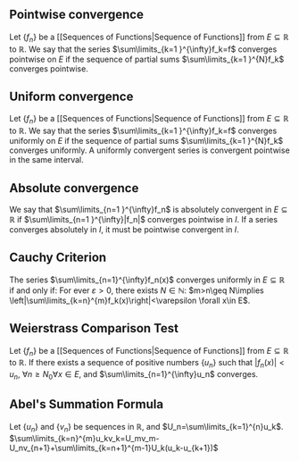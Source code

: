 ## Pointwise convergence
Let $\{ f_n \}$ be a [[Sequences of Functions|Sequence of Functions]] from $E\subseteq \mathbb{R}$ to $\mathbb{R}$. We say that the series $\sum\limits_{k=1 }^{\infty}f_k=f$ converges pointwise on $E$ if the sequence of partial sums $\sum\limits_{k=1 }^{N}f_k$ converges pointwise.
## Uniform convergence
Let $\{ f_n \}$ be a [[Sequences of Functions|Sequence of Functions]] from $E\subseteq \mathbb{R}$ to $\mathbb{R}$. We say that the series $\sum\limits_{k=1 }^{\infty}f_k=f$ converges uniformly on $E$ if the sequence of partial sums $\sum\limits_{k=1 }^{N}f_k$ converges uniformly.
A uniformly convergent series is convergent pointwise in the same interval.
## Absolute convergence
We say that $\sum\limits_{n=1 }^{\infty}f_n$ is absolutely convergent in $E\subseteq \mathbb{R}$ if $\sum\limits_{n=1 }^{\infty}|f_n|$ converges pointwise in $I$. If a series converges absolutely in $I$, it must be pointwise convergent in $I$.
## Cauchy Criterion
The series $\sum\limits_{n=1}^{\infty}f_n(x)$ converges uniformly in $E\subseteq \mathbb{R}$ if and only if: For ever $\varepsilon>0$, there exists $N\in\mathbb{N}$: $m>n\geq N\implies \left|\sum\limits_{k=n}^{m}f_k(x)\right|<\varepsilon \forall x\in E$.
## Weierstrass Comparison Test
Let $\{ f_n \}$ be a [[Sequences of Functions|Sequence of Functions]] from $E\subseteq \mathbb{R}$ to $\mathbb{R}$. If there exists a sequence of positive numbers $\{ u_n \}$ such that $|f_n(x)|<u_n$, $\forall n\geq N_{0}\forall x\in E$, and $\sum\limits_{n=1}^{\infty}u_n$ converges.
## Abel's Summation Formula
Let $\{ u_n \}$ and $\{ v_n \}$ be sequences in $\mathbb{R}$, and $U_n=\sum\limits_{k=1}^{n}u_k$.
$\sum\limits_{k=n}^{m}u_kv_k=U_mv_m-U_nv_{n+1}+\sum\limits_{k=n+1}^{m-1}U_k(u_k-u_{k+1})$
